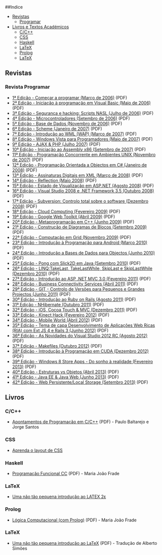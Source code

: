 ##Indice
* [Revistas](#revistas)
  * [Programar](#revista-programar)
* [Livros e Textos Académicos](#livros)
  * [C/C++](#cc) 
  * [CSS](#css)
  * [Haskell](#haskell)
  * [LaTeX](#latex)
  * [Prolog](#prolog)
  * [LaTeX](#latex)

## Revistas

### Revista Programar
* [1ª Edição - Começar a programar (Março de 2006)](http://www.revista-programar.info/?action=editions&type=viewmagazine&n=1) (PDF)
* [2ª Edição - Iniciação à programação em Visual Basic (Maio de 2006)](http://www.revista-programar.info/?action=editions&type=viewmagazine&n=2) (PDF)
* [3ª Edição - Segurança e hacking: Scripts NASL (Julho de 2006)](http://www.revista-programar.info/?action=editions&type=viewmagazine&n=3) (PDF)
* [4ª Edição - Microcontroladores (Setembro de 2006)](http://www.revista-programar.info/?action=editions&type=viewmagazine&n=4) (PDF)
* [5ª Edição - Base de Dados (Novembro de 2006)](http://www.revista-programar.info/?action=editions&type=viewmagazine&n=5) (PDF)
* [6ª Edição - Scheme (Janeiro de 2007)](http://www.revista-programar.info/?action=editions&type=viewmagazine&n=6) (PDF)
* [7ª Edição - Introdução ao WML (WAP) (Março de 2007)](http://www.revista-programar.info/?action=editions&type=viewmagazine&n=7) (PDF)
* [8ª Edição - Windows Vista para Programadores (Maio de 2007)](http://www.revista-programar.info/?action=editions&type=viewmagazine&n=8) (PDF)
* [9ª Edição - AJAX & PHP (Julho 2007)](http://www.revista-programar.info/?action=editions&type=viewmagazine&n=9) (PDF)
* [10ª Edição - Iniciação ao Assembly x86 (Setembro de 2007)](http://www.revista-programar.info/?action=editions&type=viewmagazine&n=10) (PDF)
* [11ª Edição - Programação Concorrente em Ambientes UNIX (Novembro de 2007)](http://www.revista-programar.info/?action=editions&type=viewmagazine&n=11) (PDF)
* [12ª Edição - Programação Orientada a Objectos em C# (Janeiro de 2008)](http://www.revista-programar.info/?action=editions&type=viewmagazine&n=12) (PDF)
* [13ª Edição - Assinaturas Digitais em XML (Março de 2008)](http://www.revista-programar.info/?action=editions&type=viewmagazine&n=13) (PDF)
* [14ª Edição - Reflection (Maio 2008)](http://www.revista-programar.info/?action=editions&type=viewmagazine&n=14) (PDF)
* [15ª Edição - Estado de Visualização em ASP.NET (Agosto 2008)](http://www.revista-programar.info/?action=editions&type=viewmagazine&n=15) (PDF)
* [16ª Edição - Visual Studio 2008 e .NET Framework 3.5 (Outubro 2008)](http://www.revista-programar.info/?action=editions&type=viewmagazine&n=16) (PDF)
* [17ª Edição - Subversion: Controlo total sobre o software (Dezembro 2008)](http://www.revista-programar.info/?action=editions&type=viewmagazine&n=17) (PDF)
* [18ª Edição - Cloud Computing (Fevereiro 2009)](http://www.revista-programar.info/?action=editions&type=viewmagazine&n=18) (PDF)
* [19ª Edição - Google Web Toolkit (Abril 2009)](http://www.revista-programar.info/?action=editions&type=viewmagazine&n=19) (PDF)
* [20ª Edição - Metaprogramação em C++ (Junho 2009)](http://www.revista-programar.info/?action=editions&type=viewmagazine&n=20) (PDF)
* [21ª Edição - Construção de Diagramas de Blocos (Setembro 2009)](http://www.revista-programar.info/?action=editions&type=viewmagazine&n=21) (PDF)
* [22ª Edição - Computação em Grid (Novembro 2009)](http://www.revista-programar.info/?action=editions&type=viewmagazine&n=22) (PDF)
* [23ª Edição - Introdução à Programação para Android (Março 2010)](http://www.revista-programar.info/?action=editions&type=viewmagazine&n=23) (PDF)
* [24ª Edição - Introdução a Bases de Dados para Objectos (Junho 2010)](http://www.revista-programar.info/?action=editions&type=viewmagazine&n=24) (PDF)
* [25ª Edição - Pong com Slick2D em Java (Setembro 2010)](http://www.revista-programar.info/?action=editions&type=viewmagazine&n=25) (PDF)
* [26ª Edição - LINQ:TakeLast, TakeLastWhile, SkipLast e SkipLastWhile (Dezembro 2010)](http://www.revista-programar.info/?action=editions&type=viewmagazine&n=26) (PDF)
* [27ª Edição - Introdução ao ASP .NET MVC 3.0 (Fevereiro 2011)](http://www.revista-programar.info/?action=editions&type=viewmagazine&n=27) (PDF)
* [28ª Edição - Business Connectivity Services (Abril 2011)](http://www.revista-programar.info/?action=editions&type=viewmagazine&n=28) (PDF)
* [29ª Edição - GIT - Controlo de Versões para Pequenos e Grandes Projectos (Junho 2011)](http://www.revista-programar.info/?action=editions&type=viewmagazine&n=29) (PDF)
* [30ª Edição - Introdução ao Ruby on Rails (Agosto 2011)](http://www.revista-programar.info/?action=editions&type=viewmagazine&n=30) (PDF)
* [31ª Edição - NHibernate (Outubro 2011)](http://www.revista-programar.info/?action=editions&type=viewmagazine&n=31) (PDF)
* [32ª Edição - iOS, Cocoa Touch & MVC (Dezembro 2011)](http://www.revista-programar.info/?action=editions&type=viewmagazine&n=32) (PDF)
* [33ª Edição - Kinect Hack (Fevereiro 2012)](http://www.revista-programar.info/?action=editions&type=viewmagazine&n=33) (PDF)
* [34ª Edição - Mobile World (Abril 2012)](http://www.revista-programar.info/?action=editions&type=viewmagazine&n=34) (PDF)
* [35ª Edição - Tema de capa Desenvolvimento de Aplicações Web Ricas (RIA) com Ext JS 4 e Rails 3 (Junho 2012)](http://www.revista-programar.info/?action=editions&type=viewmagazine&n=35) (PDF)
* [36ª Edição - As Novidades do Visual Studio 2012 RC (Agosto 2012)](http://www.revista-programar.info/?action=editions&type=viewmagazine&n=36) (PDF)
* [37ª Edição - Makefiles (Outubro 2012)](http://www.revista-programar.info/?action=editions&type=viewmagazine&n=37) (PDF)
* [38ª Edição - Introdução à Programação em CUDA  (Dezembro 2012)](http://www.revista-programar.info/?action=editions&type=viewmagazine&n=38) (PDF)
* [39ª Edição - Windows 8 Store Apps - Do sonho à realidade (Fevereiro 2013)](http://www.revista-programar.info/?action=editions&type=viewmagazine&n=39) (PDF)
* [40ª Edição - Estruturas vs Objetos (Abril 2013)](http://www.revista-programar.info/?action=editions&type=viewmagazine&n=40) (PDF)
* [41ª Edição - Java EE & Java Web (Junho 2013)](http://www.revista-programar.info/?action=editions&type=viewmagazine&n=41) (PDF)
* [42ª Edição - Web Persistente/Local Storage (Setembro 2013)](http://www.revista-programar.info/?action=editions&type=viewmagazine&n=42) (PDF)

## Livros

### C/C++
* [Apontamentos de Programação em C/C++](http://www.dei.isep.ipp.pt/~pbsousa/aulas/ano_0/2006_07/c/Sebenta-cpp-03-2006.pdf) (PDF) - Paulo Baltarejo e Jorge Santos

### CSS
* [Aprenda o layout de CSS](http://pt-pt.learnlayout.com/)

### Haskell
* [Programação Funcional CC](http://www3.di.uminho.pt/~mjf/pub/PF-Haskell.pdf) (PDF) - Maria João Frade

### LaTeX

* [Uma não tão pequena introdução ao LATEX 2ε](http://www.ctan.org/tex-archive/info/lshort/portuguese)

### Prolog
* [Lógica Computacional (com Prolog)](http://www3.di.uminho.pt/~mjf/pub/LC-Prolog.pdf) (PDF) - Maria João Frade

### LaTeX
* [Uma não tão pequena introdução ao LaTeX](http://alfarrabio.di.uminho.pt/~albie/lshort/pt-lshort.pdf) (PDF) - Tradução de Alberto Simões
